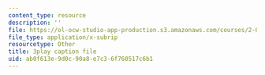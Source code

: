 ```yaml
---
content_type: resource
description: ''
file: https://ol-ocw-studio-app-production.s3.amazonaws.com/courses/2-003sc-engineering-dynamics-fall-2011/ab0f613e9d0c90a8e7c36f760517c6b1_wERH7LtoUuE.srt
file_type: application/x-subrip
resourcetype: Other
title: 3play caption file
uid: ab0f613e-9d0c-90a8-e7c3-6f760517c6b1
---
```

